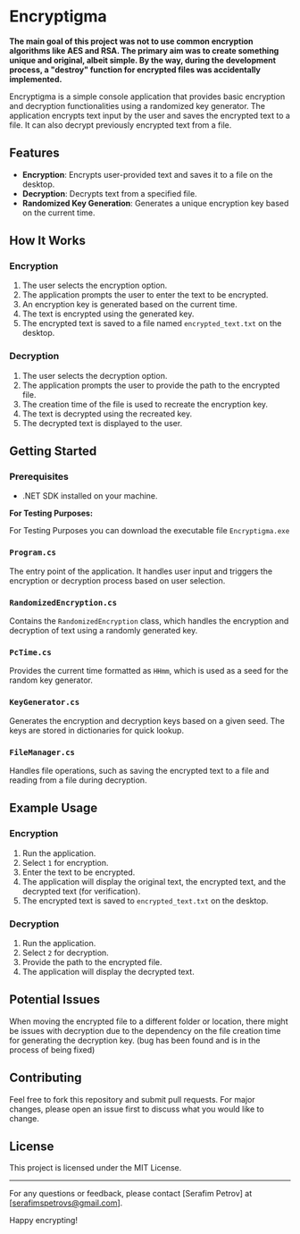 # Encryptigma
**The main goal of this project was not to use common encryption algorithms like AES and RSA. The primary aim was to create something unique and original, albeit simple. By the way, during the development process, a "destroy" function for encrypted files was accidentally implemented.**

Encryptigma is a simple console application that provides basic encryption and decryption functionalities using a randomized key generator. The application encrypts text input by the user and saves the encrypted text to a file. It can also decrypt previously encrypted text from a file.

## Features

- **Encryption**: Encrypts user-provided text and saves it to a file on the desktop.
- **Decryption**: Decrypts text from a specified file.
- **Randomized Key Generation**: Generates a unique encryption key based on the current time.

## How It Works

### Encryption

1. The user selects the encryption option.
2. The application prompts the user to enter the text to be encrypted.
3. An encryption key is generated based on the current time.
4. The text is encrypted using the generated key.
5. The encrypted text is saved to a file named `encrypted_text.txt` on the desktop.

### Decryption

1. The user selects the decryption option.
2. The application prompts the user to provide the path to the encrypted file.
3. The creation time of the file is used to recreate the encryption key.
4. The text is decrypted using the recreated key.
5. The decrypted text is displayed to the user.

## Getting Started

### Prerequisites

- .NET SDK installed on your machine.

**For Testing Purposes:**

For Testing Purposes you can download the executable file `Encryptigma.exe`

### `Program.cs`

The entry point of the application. It handles user input and triggers the encryption or decryption process based on user selection.

### `RandomizedEncryption.cs`

Contains the `RandomizedEncryption` class, which handles the encryption and decryption of text using a randomly generated key.

### `PcTime.cs`

Provides the current time formatted as `HHmm`, which is used as a seed for the random key generator.

### `KeyGenerator.cs`

Generates the encryption and decryption keys based on a given seed. The keys are stored in dictionaries for quick lookup.

### `FileManager.cs`

Handles file operations, such as saving the encrypted text to a file and reading from a file during decryption.

## Example Usage

### Encryption

1. Run the application.
2. Select `1` for encryption.
3. Enter the text to be encrypted.
4. The application will display the original text, the encrypted text, and the decrypted text (for verification).
5. The encrypted text is saved to `encrypted_text.txt` on the desktop.

### Decryption

1. Run the application.
2. Select `2` for decryption.
3. Provide the path to the encrypted file.
4. The application will display the decrypted text.

## Potential Issues

When moving the encrypted file to a different folder or location, there might be issues with decryption due to the dependency on the file creation time for generating the decryption key. (bug has been found and is in the process of being fixed)

## Contributing

Feel free to fork this repository and submit pull requests. For major changes, please open an issue first to discuss what you would like to change.

## License

This project is licensed under the MIT License.

---

For any questions or feedback, please contact [Serafim Petrov] at [serafimspetrovs@gmail.com].

Happy encrypting!

